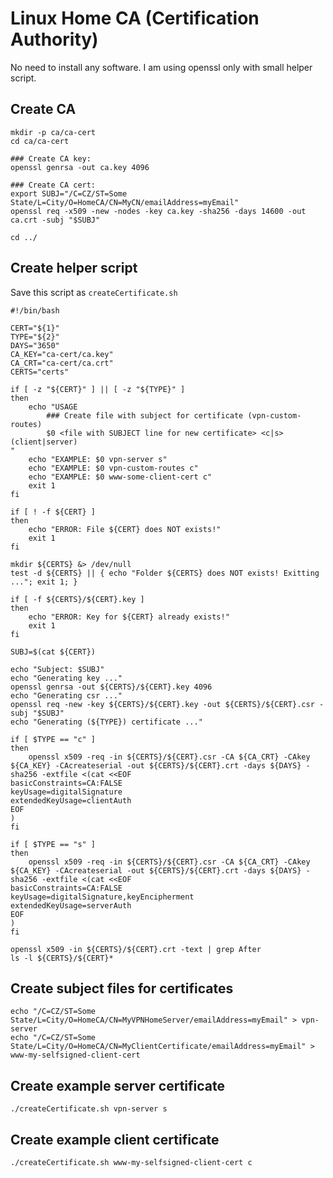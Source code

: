 # Linux Home CA (Certification Authority)

No need to install any software. I am using openssl only with small helper script.

## Create CA

    mkdir -p ca/ca-cert
    cd ca/ca-cert

    ### Create CA key:
    openssl genrsa -out ca.key 4096

    ### Create CA cert:
    export SUBJ="/C=CZ/ST=Some State/L=City/O=HomeCA/CN=MyCN/emailAddress=myEmail"
    openssl req -x509 -new -nodes -key ca.key -sha256 -days 14600 -out ca.crt -subj "$SUBJ"

    cd ../


## Create helper script

Save this script as `createCertificate.sh`

    #!/bin/bash

    CERT="${1}"
    TYPE="${2}"
    DAYS="3650"
    CA_KEY="ca-cert/ca.key"
    CA_CRT="ca-cert/ca.crt"
    CERTS="certs"

    if [ -z "${CERT}" ] || [ -z "${TYPE}" ]
    then
        echo "USAGE
            ### Create file with subject for certificate (vpn-custom-routes)
            $0 <file with SUBJECT line for new certificate> <c|s> (client|server)
    "
        echo "EXAMPLE: $0 vpn-server s"
        echo "EXAMPLE: $0 vpn-custom-routes c"
        echo "EXAMPLE: $0 www-some-client-cert c"
        exit 1
    fi

    if [ ! -f ${CERT} ]
    then
        echo "ERROR: File ${CERT} does NOT exists!"
        exit 1
    fi

    mkdir ${CERTS} &> /dev/null
    test -d ${CERTS} || { echo "Folder ${CERTS} does NOT exists! Exitting ..."; exit 1; }

    if [ -f ${CERTS}/${CERT}.key ]
    then
        echo "ERROR: Key for ${CERT} already exists!"
        exit 1
    fi

    SUBJ=$(cat ${CERT})

    echo "Subject: $SUBJ"
    echo "Generating key ..."
    openssl genrsa -out ${CERTS}/${CERT}.key 4096
    echo "Generating csr ..."
    openssl req -new -key ${CERTS}/${CERT}.key -out ${CERTS}/${CERT}.csr -subj "$SUBJ"
    echo "Generating (${TYPE}) certificate ..."

    if [ $TYPE == "c" ]
    then
        openssl x509 -req -in ${CERTS}/${CERT}.csr -CA ${CA_CRT} -CAkey ${CA_KEY} -CAcreateserial -out ${CERTS}/${CERT}.crt -days ${DAYS} -sha256 -extfile <(cat <<EOF
    basicConstraints=CA:FALSE
    keyUsage=digitalSignature
    extendedKeyUsage=clientAuth
    EOF
    )
    fi

    if [ $TYPE == "s" ]
    then
        openssl x509 -req -in ${CERTS}/${CERT}.csr -CA ${CA_CRT} -CAkey ${CA_KEY} -CAcreateserial -out ${CERTS}/${CERT}.crt -days ${DAYS} -sha256 -extfile <(cat <<EOF
    basicConstraints=CA:FALSE
    keyUsage=digitalSignature,keyEncipherment
    extendedKeyUsage=serverAuth
    EOF
    )
    fi

    openssl x509 -in ${CERTS}/${CERT}.crt -text | grep After
    ls -l ${CERTS}/${CERT}*

## Create subject files for certificates

    echo "/C=CZ/ST=Some State/L=City/O=HomeCA/CN=MyVPNHomeServer/emailAddress=myEmail" > vpn-server
    echo "/C=CZ/ST=Some State/L=City/O=HomeCA/CN=MyClientCertificate/emailAddress=myEmail" > www-my-selfsigned-client-cert

## Create example server certificate

    ./createCertificate.sh vpn-server s

## Create example client certificate

    ./createCertificate.sh www-my-selfsigned-client-cert c


